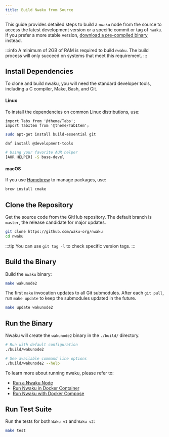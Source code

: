```yaml
---
title: Build Nwaku from Source
---
```


This guide provides detailed steps to build a `nwaku` node from the source to access the latest development version or a specific commit or tag of `nwaku`. If you prefer a more stable version, [download a pre-compiled binary](https://github.com/waku-org/nwaku/tags) instead.

:::info
A minimum of 2GB of RAM is required to build `nwaku`. The build process will only succeed on systems that meet this requirement.
:::

## Install Dependencies

To clone and build nwaku, you will need the standard developer tools, including a C compiler, Make, Bash, and Git.

#### Linux

To install the dependencies on common Linux distributions, use:

```mdx-code-block
import Tabs from '@theme/Tabs';
import TabItem from '@theme/TabItem';
```

<Tabs>
<TabItem value="debian" label="Debian and Ubuntu">

```bash
sudo apt-get install build-essential git
```

</TabItem>
<TabItem value="fedora" label="Fedora">

```bash
dnf install @development-tools
```

</TabItem>
<TabItem value="arch" label="Arch Linux">

```bash
# Using your favorite AUR helper
[AUR HELPER] -S base-devel
```

</TabItem>
</Tabs>

#### macOS

If you use [Homebrew](https://brew.sh/) to manage packages, use:

```bash
brew install cmake
```

## Clone the Repository

Get the source code from the GitHub repository. The default branch is `master`, the release candidate for major updates.

```bash
git clone https://github.com/waku-org/nwaku
cd nwaku
```

:::tip
You can use `git tag -l` to check specific version tags.
:::

## Build the Binary

Build the `nwaku` binary:

```bash
make wakunode2
```

The first `make` invocation updates to all Git submodules. After each `git pull`, run `make update` to keep the submodules updated in the future.

```bash
make update wakunode2
```

## Run the Binary

Nwaku will create the `wakunode2` binary in the `./build/` directory.

```bash
# Run with default configuration
./build/wakunode2

# See available command line options
./build/wakunode2 --help
```

To learn more about running nwaku, please refer to:

- [Run a Nwaku Node](/guides/run-nwaku-node#run-the-node)
- [Run Nwaku in Docker Container](/guides/nwaku/run-docker)
- [Run Nwaku with Docker Compose](/guides/nwaku/run-docker-compose)

## Run Test Suite

Run the tests for both `Waku v1` and `Waku v2`:

```bash
make test
```